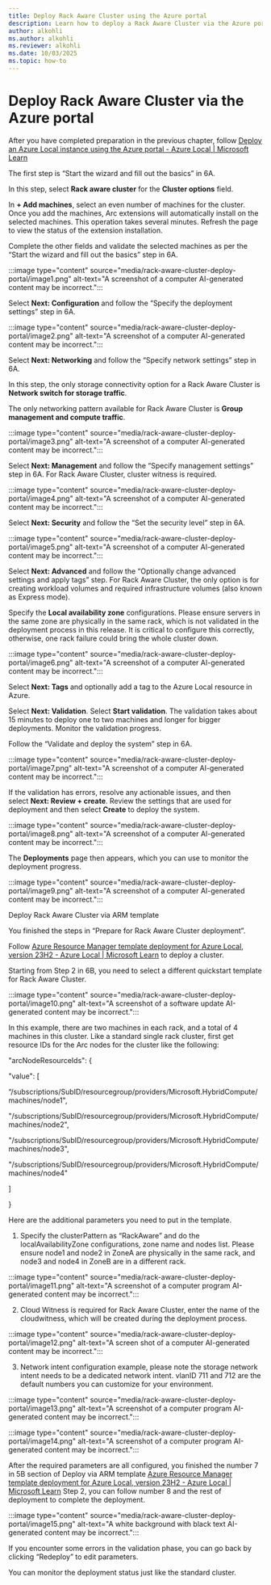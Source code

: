```yaml
---
title: Deploy Rack Aware Cluster using the Azure portal
description: Learn how to deploy a Rack Aware Cluster via the Azure portal with step-by-step guidance, including configuration, networking, and validation processes.
author: alkohli
ms.author: alkohli
ms.reviewer: alkohli
ms.date: 10/03/2025
ms.topic: how-to
---
```


# Deploy Rack Aware Cluster via the Azure portal

After you have completed preparation in the previous chapter, follow
[<u>Deploy an Azure Local instance using the Azure portal - Azure Local
\| Microsoft
Learn</u>](https://learn.microsoft.com/en-us/azure/azure-local/deploy/deploy-via-portal)

The first step is “Start the wizard and fill out the basics” in 6A.

In this step, select **Rack aware cluster** for the **Cluster options**
field.

In **+ Add machines**, select an even number of machines for the
cluster. Once you add the machines, Arc extensions will automatically
install on the selected machines. This operation takes several minutes.
Refresh the page to view the status of the extension installation.

Complete the other fields and validate the selected machines as per the
“Start the wizard and fill out the basics” step in 6A.

:::image type="content" source="media/rack-aware-cluster-deploy-portal/image1.png" alt-text="A screenshot of a computer AI-generated content may be incorrect.":::

Select **Next: Configuration** and follow the “Specify the deployment
settings” step in 6A.

:::image type="content" source="media/rack-aware-cluster-deploy-portal/image2.png" alt-text="A screenshot of a computer AI-generated content may be incorrect.":::

Select **Next: Networking** and follow the “Specify network settings”
step in 6A.

In this step, the only storage connectivity option for a Rack Aware
Cluster is **Network switch for storage traffic**.

The only networking pattern available for Rack Aware Cluster is **Group
management and compute traffic**.

:::image type="content" source="media/rack-aware-cluster-deploy-portal/image3.png" alt-text="A screenshot of a computer AI-generated content may be incorrect.":::

Select **Next: Management** and follow the “Specify management settings”
step in 6A. For Rack Aware Cluster, cluster witness is required.

:::image type="content" source="media/rack-aware-cluster-deploy-portal/image4.png" alt-text="A screenshot of a computer AI-generated content may be incorrect.":::

Select **Next: Security** and follow the “Set the security level” step
in 6A.

:::image type="content" source="media/rack-aware-cluster-deploy-portal/image5.png" alt-text="A screenshot of a computer AI-generated content may be incorrect.":::

Select **Next: Advanced** and follow the “Optionally change advanced
settings and apply tags” step. For Rack Aware Cluster, the only option
is for creating workload volumes and required infrastructure volumes
(also known as Express mode).

Specify the **Local availability zone** configurations. Please ensure
servers in the same zone are physically in the same rack, which is not
validated in the deployment process in this release. It is critical to
configure this correctly, otherwise, one rack failure could bring the
whole cluster down.

:::image type="content" source="media/rack-aware-cluster-deploy-portal/image6.png" alt-text="A screenshot of a computer AI-generated content may be incorrect.":::

Select **Next: Tags** and optionally add a tag to the Azure Local
resource in Azure.

Select **Next: Validation**. Select **Start validation**. The validation
takes about 15 minutes to deploy one to two machines and longer for
bigger deployments. Monitor the validation progress.

Follow the “Validate and deploy the system” step in 6A.

:::image type="content" source="media/rack-aware-cluster-deploy-portal/image7.png" alt-text="A screenshot of a computer AI-generated content may be incorrect.":::

If the validation has errors, resolve any actionable issues, and then
select **Next: Review + create**. Review the settings that are used for
deployment and then select **Create** to deploy the system.

:::image type="content" source="media/rack-aware-cluster-deploy-portal/image8.png" alt-text="A screenshot of a computer AI-generated content may be incorrect.":::

The **Deployments** page then appears, which you can use to monitor the
deployment progress.

:::image type="content" source="media/rack-aware-cluster-deploy-portal/image9.png" alt-text="A screenshot of a computer AI-generated content may be incorrect.":::

  
<span id="_Toc208936595" class="anchor"></span>Deploy Rack Aware Cluster
via ARM template

You finished the steps in “Prepare for Rack Aware Cluster deployment”.

Follow [<u>Azure Resource Manager template deployment for Azure Local,
version 23H2 - Azure Local \| Microsoft
Learn</u>](https://learn.microsoft.com/en-us/azure/azure-local/deploy/deployment-azure-resource-manager-template)
to deploy a cluster.

Starting from Step 2 in 6B, you need to select a different quickstart
template for Rack Aware Cluster.

:::image type="content" source="media/rack-aware-cluster-deploy-portal/image10.png" alt-text="A screenshot of a software update AI-generated content may be incorrect.":::

In this example, there are two machines in each rack, and a total of 4
machines in this cluster. Like a standard single rack cluster, first get
resource IDs for the Arc nodes for the cluster like the following:

"arcNodeResourceIds": {

"value": \[

“/subscriptions/SubID/resourcegroup/providers/Microsoft.HybridCompute/machines/node1",

"/subscriptions/SubID/resourcegroup/providers/Microsoft.HybridCompute/machines/node2",

"/subscriptions/SubID/resourcegroup/providers/Microsoft.HybridCompute/machines/node3",

"/subscriptions/SubID/resourcegroup/providers/Microsoft.HybridCompute/machines/node4"

\]

}

Here are the additional parameters you need to put in the template.

1.  Specify the clusterPattern as “RackAware” and do the
    localAvailabilityZone configurations, zone name and nodes list.
    Please ensure node1 and node2 in ZoneA are physically in the same
    rack, and node3 and node4 in ZoneB are in a different rack.

:::image type="content" source="media/rack-aware-cluster-deploy-portal/image11.png" alt-text="A screenshot of a computer program AI-generated content may be incorrect.":::

2.  Cloud Witness is required for Rack Aware Cluster, enter the name of
    the cloudwitness, which will be created during the deployment
    process.

:::image type="content" source="media/rack-aware-cluster-deploy-portal/image12.png" alt-text="A screen shot of a computer AI-generated content may be incorrect.":::

3.  Network intent configuration example, please note the storage
    network intent needs to be a dedicated network intent. vlanID 711
    and 712 are the default numbers you can customize for your
    environment.

:::image type="content" source="media/rack-aware-cluster-deploy-portal/image13.png" alt-text="A screenshot of a computer program AI-generated content may be incorrect.":::

:::image type="content" source="media/rack-aware-cluster-deploy-portal/image14.png" alt-text="A screenshot of a computer program AI-generated content may be incorrect.":::

After the required parameters are all configured, you finished the
number 7 in 5B section of Deploy via ARM template [<u>Azure Resource
Manager template deployment for Azure Local, version 23H2 - Azure Local
\| Microsoft
Learn</u>](https://learn.microsoft.com/en-us/azure/azure-local/deploy/deployment-azure-resource-manager-template)
Step 2, you can follow number 8 and the rest of deployment to complete
the deployment.

:::image type="content" source="media/rack-aware-cluster-deploy-portal/image15.png" alt-text="A white background with black text AI-generated content may be incorrect.":::

If you encounter some errors in the validation phase, you can go back by
clicking “Redeploy” to edit parameters.

You can monitor the deployment status just like the standard cluster.
